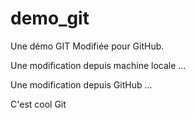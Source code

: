 # demo_git
Une démo GIT
Modifiée pour GitHub.

Une modification depuis machine locale ...

Une modification depuis GitHub ...

C'est cool Git 